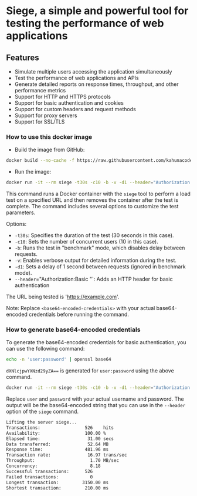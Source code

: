# Siege, a simple and powerful tool for testing the performance of web applications

## Features

- Simulate multiple users accessing the application simultaneously
- Test the performance of web applications and APIs
- Generate detailed reports on response times, throughput, and other performance metrics
- Support for HTTP and HTTPS protocols
- Support for basic authentication and cookies
- Support for custom headers and request methods
- Support for proxy servers
- Support for SSL/TLS

### How to use this docker image

- Build the image from GitHub:

```bash
docker build --no-cache -f https://raw.githubusercontent.com/kahunacoder/siege/refs/heads/master/Dockerfile -t siege .
```

- Run the image:

```bash
docker run -it --rm siege -t30s -c10 -b -v -d1 --header="Authorization:Basic <base64-encoded-credentials>" 'https://example.com'
```

This command runs a Docker container with the `siege` tool to perform a load test on a specified URL and then removes the container after the test is complete. The command includes several options to customize the test parameters.

Options:

- `-t30s`: Specifies the duration of the test (30 seconds in this case).
- `-c10`: Sets the number of concurrent users (10 in this case).
- `-b`: Runs the test in "benchmark" mode, which disables delay between requests.
- `-v`: Enables verbose output for detailed information during the test.
- `-d1`: Sets a delay of 1 second between requests (ignored in benchmark mode).
- `--header`="Authorization:Basic <base64-encoded-credentials>"`: Adds an HTTP header for basic authentication

The URL being tested is 'https://example.com'.

Note: Replace `<base64-encoded-credentials>` with your actual base64-encoded credentials before running the command.

### How to generate base64-encoded credentials

To generate the base64-encoded credentials for basic authentication, you can use the following command:

```bash
echo -n 'user:password' | openssl base64
```

`dXNlcjpwYXNzd29yZA==` is generated for `user:password` using the above command.

```bash
docker run -it --rm siege -t30s -c10 -b -v -d1 --header="Authorization:Basic dXNlcjpwYXNzd29yZA==" 'https://example.com'
```

Replace `user` and `password` with your actual username and password. The output will be the base64-encoded string that you can use in the `--header` option of the `siege` command.

```bash
Lifting the server siege...
Transactions:                 526    hits
Availability:                 100.00 %
Elapsed time:                  31.00 secs
Data transferred:              52.64 MB
Response time:                481.96 ms
Transaction rate:              16.97 trans/sec
Throughput:                     1.70 MB/sec
Concurrency:                    8.18
Successful transactions:      526
Failed transactions:            0
Longest transaction:         3150.00 ms
Shortest transaction:         210.00 ms
```
